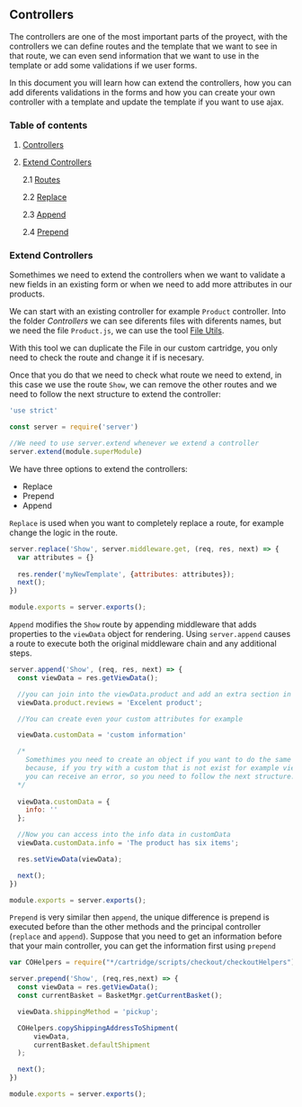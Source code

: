 ## Controllers ##  

The controllers are one of the most important parts of the proyect, with the controllers we can
define routes and the template that we want to see in that route, we can even send
information that we want to use in the template or add some validations if we user forms.

In this document you will learn how can extend the controllers, how you can add diferents
validations in the forms and how you can create your own controller with a template and
update the template if you want to use ajax.


### Table of contents  ###
1. [Controllers](#controllers)  
2. [Extend Controllers](#extend-controllers)  
    
    2.1 [Routes](#routes)

    2.2 [Replace](#replace)

    2.3 [Append](#append)

    2.4 [Prepend](#prepend) 

### Extend Controllers ###

Somethimes we need to extend the controllers when we want to validate a 
new fields in an existing form or when we need to add more attributes in 
our products.

<a name='routes'></a>
We can start with an existing controller for example `Product` controller. Into
the folder _Controllers_ we can see diferents files with diferents names, but we
need the file `Product.js`, we can use the tool [File Utils](https://marketplace.visualstudio.com/items?itemName=sleistner.vscode-fileutils).

With this tool we can duplicate the File in our custom cartridge,
you only need to check the route and change it if is necesary.

Once that you do that we need to check what route we need to extend,
in this case we use the route `Show`, we can remove the other routes and
we need to follow the next structure to extend the controller:

~~~javascript
'use strict'

const server = require('server')

//We need to use server.extend whenever we extend a controller
server.extend(module.superModule)
~~~

We have three options to extend the controllers:
  
  * Replace
  * Prepend
  * Append

<a name='replace'></a>

`Replace` is used when you want to completely replace a route,
for example change the logic in the route.

~~~javascript
server.replace('Show', server.middleware.get, (req, res, next) => {
  var attributes = {}
  
  res.render('myNewTemplate', {attributes: attributes});
  next();
})

module.exports = server.exports();
~~~

<a name='append'></a>

`Append` modifies the `Show` route by appending middleware that adds 
properties to the `viewData` object for rendering. Using `server.append`
causes a route to execute both the original middleware chain and any additional steps.

~~~javascript
server.append('Show', (req, res, next) => {
  const viewData = res.getViewData();

  //you can join into the viewData.product and add an extra section in this case reviews.
  viewData.product.reviews = 'Excelent product';

  //You can create even your custom attributes for example

  viewData.customData = 'custom information'

  /* 
    Somethimes you need to create an object if you want to do the same action as viewData.product
    because, if you try with a custom that is not exist for example viewData.customData.info
    you can receive an error, so you need to follow the next structure.
  */
  
  viewData.customData = {
    info: ''
  };

  //Now you can access into the info data in customData
  viewData.customData.info = 'The product has six items';

  res.setViewData(viewData);

  next();
})

module.exports = server.exports();
~~~

<a name='prepend'></a>

`Prepend` is very similar then `append`, the unique difference is prepend is
executed before than the other methods and the principal controller (`replace` and `append`).
Suppose that you need to get an information before that your main controller, you can get the 
information first using `prepend`

~~~javascript
var COHelpers = require("*/cartridge/scripts/checkout/checkoutHelpers")

server.prepend('Show', (req,res,next) => {
  const viewData = res.getViewData();
  const currentBasket = BasketMgr.getCurrentBasket();

  viewData.shippingMethod = 'pickup';

  COHelpers.copyShippingAddressToShipment(
      viewData,
      currentBasket.defaultShipment
  );

  next();
})

module.exports = server.exports();
~~~